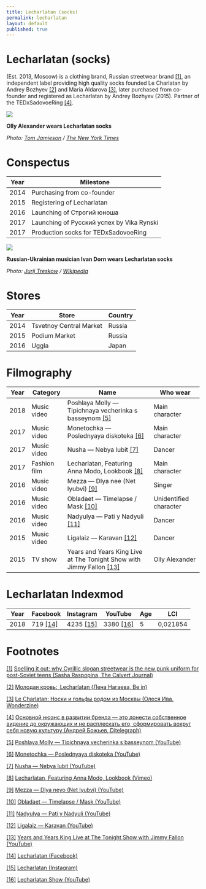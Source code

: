 ```yaml
---
title: Lecharlatan (socks)
permalink: lecharlatan
layout: default
published: true
---
```


# Lecharlatan (socks)

(Est. 2013, Moscow) is a clothing brand, Russian streetwear brand <span id="a1">[\[1\]](#f1)</span>, an independent label providing high quality socks founded Le Charlatan by Andrey Bozhyev <span id="a2">[\[2\]](#f2)</span> and Maria Aldarova <span id="a3">[\[3\]](#f3)</span>, later purchased from co-founder and registered as Lecharlatan by Andrey Bozhyev (2015). Partner of the TEDxSadovoeRing <span id="a4">[\[4\]](#f4)</span>.

![](https://static01.nyt.com/images/2015/07/05/arts/05SNAPSHOT/05SNAPSHOT-blog427.jpg)

**Olly Alexander wears Lecharlatan socks**

*Photo: [Tom Jamieson](tom-jamieson) / [The New York Times](https://www.nytimes.com/2015/07/05/arts/music/olly-alexander-releases-his-debut-album-with-years-years)*

# Conspectus

|Year|Milestone|
|----|---------|
|2014|Purchasing from co-founder|
|2015|Registering of Lecharlatan|
|2016|Launching of Строгий юноша|
|2017|Launching of Русский успех by Vika Rynski|
|2017|Production socks for TEDxSadovoeRing|

![](https://upload.wikimedia.org/wikipedia/commons/1/16/Иван_Дорн_фотосессия.png)

**Russian-Ukrainian musician Ivan Dorn wears Lecharlatan socks**

*Photo: [Jurij Treskow](/jurij-treskow) / [Wikipedia](https://en.wikipedia.org/wiki/Ivan_Dorn)*

# Stores

|Year|Store|Country|
|----|---------|---|
|2014|Tsvetnoy Central Market|Russia|
|2015|Podium Market|Russia|
|2016|Uggla|Japan|

# Filmography

|Year|Category|Name|Who wear|
|---|---|---|---|
|2018|Music video|Poshlaya Molly — Tipichnaya vecherinka s basseynom <span id="a5">[\[5\]](#f5)</span>|Main character|
|2017|Music video|Monetochka — Poslednyaya diskoteka <span id="a6">[\[6\]](#f6)</span>|Main character|
|2017|Music video|Nusha — Nebya lubit <span id="a7">[\[7\]](#f7)</span>|Dancer|
|2017|Fashion film|Lecharlatan, Featuring Anna Modo, Lookbook <span id="a8">[\[8\]](#f8)</span>|Main character|
|2016|Music video|Mezza — Dlya nee (Net lyubvi) <span id="a9">[\[9\]](#f9)</span>|Singer|
|2016|Music video|Obladaet — Timelapse / Mask <span id="a10">[\[10\]](#f10)</span>|Unidentified character|
|2016|Music video|Nadyulya — Pati y Nadyuli <span id="a11">[\[11\]](#f11)</span>|Dancer|
|2015|Music video|Ligalaiz — Karavan <span id="a12">[\[12\]](#f12)</span>|Dancer|
|2015|TV show|Years and Years King Live at The Tonight Show with Jimmy Fallon <span id="a13">[\[13\]](#f13)</span>|Olly Alexander|

# Lecharlatan Indexmod

|Year|Facebook|Instagram|YouTube|Age|LCI|
|-|-|-|-|-|-|
|2018|719 <span id="a14">[\[14\]](#f14)</span>|4235 <span id="a15">[\[15\]](#f15)</span>|3380 <span id="a16">[\[16\]](#f16)</span>|5|0,021854|

# Footnotes

[[1]](#a1) <span id="f1"></span> [Spelling it out: why Cyrillic slogan streetwear is the new punk uniform for post-Soviet teens (Sasha Raspopina, The Calvert Journal)](http://calvertjournal.com/articles/show/6278/cyrillic-slogan-streetwear-clothing-rubchinskiy-vetements)

[[2]](#a2) <span id="f2"></span> [Молодая кровь: Lecharlatan (Лена Нагаева, Be in)](http://www.be-in.ru/people/35783-lecharlatan)

[[3]](#a3) <span id="f3"></span> [Le Charlatan: Носки и гольфы родом из Москвы (Олеся Ива, Wonderzine)](http://www.wonderzine.com/wonderzine/style/new_faces/200619-le-charlatan-socks)

[[4]](#a4) <span id="f4"></span> [Основной нюанс в развитии бренда — это донести собственное видение до окружающих и не расплескать его, сформировать вокруг себя новую культуру (Андрей Божьев, Ditelegraph)](http://ditelegraph.ru/members/news/37)

[[5]](#a5) <span id="f5"></span> [Poshlaya Molly — Tipichnaya vecherinka s basseynom (YouTube)](https://www.youtube.com/watch?v=ccdHspHSJQ8)

[[6]](#a6) <span id="f6"></span> [Monetochka — Poslednyaya diskoteka (YouTube)](https://www.youtube.com/watch?v=Z-R2xO3phVM)

[[7]](#a7) <span id="f7"></span> [Nusha — Nebya lubit (YouTube)](https://www.youtube.com/watch?v=lMWmUYAkxw8)

[[8]](#a7) <span id="f8"></span> [Lecharlatan, Featuring Anna Modo, Lookbook (Vimeo)](https://vimeo.com/201676515)

[[9]](#a9) <span id="f9"></span> [Mezza — Dlya neyo (Net lyubvi) (YouTube)](https://www.youtube.com/watch?v=3IAPMqSPLIA)

[[10]](#a10) <span id="f10"></span> [Obladaet — Timelapse / Mask (YouTube)](https://www.youtube.com/watch?v=mK4Y_mOpdWk)

[[11]](#a11) <span id="f11"></span> [Nadyulya — Pati y Nadyuli (YouTube)](https://www.youtube.com/watch?v=SHkh7hOAhWI)

[[12]](#a12) <span id="f12"></span> [Ligalaiz — Karavan (YouTube)](https://www.youtube.com/watch?v=ZBl9eMXKfDs)

[[13]](#a13) <span id="f13"></span> [Years and Years King Live at The Tonight Show with Jimmy Fallon (YouTube)](https://www.youtube.com/watch?v=BXFtLA5Cj0o)

[[14]](#a14) <span id="f14"></span> [Lecharlatan (Facebook)](https://www.facebook.com/pg/lecharlatanofficial/community)

[[15]](#a15) <span id="15"></span> [Lecharlatan (Instagram)](https://www.instagram.com/lecharlatanru/)

[[16]](#a16) <span id="f16"></span> [Lecharlatan Show (YouTube)](https://www.youtube.com/channelUCBR-dSrqop9Yb5neMGugH5A/about)
